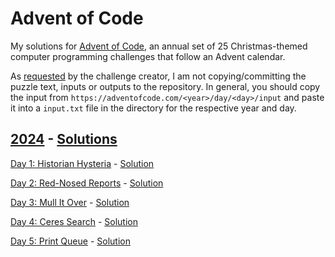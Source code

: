# Advent of Code

My  solutions for [Advent of Code](https://adventofcode.com), an annual set of 25 Christmas-themed computer programming challenges that follow an Advent calendar.

As [requested](https://adventofcode.com/2024/about#faq_copying) by the challenge creator, I am not copying/committing the puzzle text, inputs or outputs to the repository. 
In general, you should copy the input from `https://adventofcode.com/<year>/day/<day>/input` and paste it into a `input.txt` file in the directory for the respective year and day.


## [2024](https://adventofcode.com/2024) - [Solutions](/2024)

[Day 1: Historian Hysteria](https://adventofcode.com/2024/day/1) - [Solution](/2024/day1/solve.py)

[Day 2: Red-Nosed Reports](https://adventofcode.com/2024/day/2) - [Solution](/2024/day2/solve.py)

[Day 3: Mull It Over](https://adventofcode.com/2024/day/3) - [Solution](/2024/day3/solve.py)

[Day 4: Ceres Search](https://adventofcode.com/2024/day/4) - [Solution](/2024/day4/solve.py)

[Day 5: Print Queue](https://adventofcode.com/2024/day/5) - [Solution](/2024/day5/solve.py)
